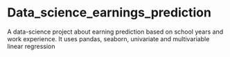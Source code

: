 # Data_science_earnings_prediction
A data-science project about earning prediction based on school years and work experience. It uses pandas, seaborn, univariate and multivariable linear regression
